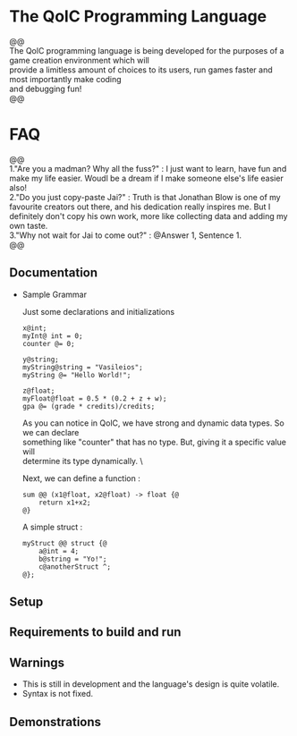 # The QolC Programming Language

@@ \
	The QolC programming language is being developed for the purposes of a game creation environment which will\
	provide a limitless amount of choices to its users, run games faster and most importantly make coding\
	and debugging fun! \
@@ 

# FAQ

@@ \
	1."Are you a madman? Why all the fuss?" :
		I just want to learn, have fun and make my life easier. Woudl be a dream if I make someone else's life easier also! \
	2."Do you just copy-paste Jai?" : 
		Truth is that Jonathan Blow is one of my favourite creators out there, and his dedication really inspires me. But 
		I definitely don't copy his own work, more like collecting data and adding my own taste. \
	3."Why not wait for Jai to come out?" : 
		@Answer 1, Sentence 1. \
@@

## Documentation

* Sample Grammar
	
	Just some declarations and initializations
	```
	x@int;
	myInt@ int = 0;
	counter @= 0;

	y@string;
	myString@string = "Vasileios";
	myString @= "Hello World!";

	z@float;
	myFloat@float = 0.5 * (0.2 + z + w);	
	gpa @= (grade * credits)/credits;
	```

	As you can notice in QolC, we have strong and dynamic data types. So we can declare \
	something like "counter" that has no type. But, giving it a specific value will \
	determine its type dynamically. \

	Next, we can define a function : 
	```
	sum @@ (x1@float, x2@float) -> float {@
		return x1+x2;
	@}
	```

	A simple struct : 
	```
	myStruct @@ struct {@
		a@int = 4;
		b@string = "Yo!";
		c@anotherStruct ^;
	@};
	```

## Setup

## Requirements to build and run

## Warnings

* This is still in development and the language's design is quite volatile.
* Syntax is not fixed.

## Demonstrations

